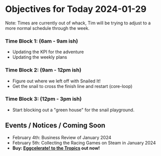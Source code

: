 # Objectives for Today 2024-01-29

Note: Times are currently out of whack, Tim will be trying to adjust to a more normal schedule through the week.

### Time Block 1: (6am - 9am ish)
- Updating the KPI for the adventure
- Updating the weekly plans

### Time Block 2: (9am - 12pm ish)
- Figure out where we left off with Snailed It!
- Get the snail to cross the finish line and restart (core-loop)

### Time Block 3: (12pm - 3pm ish)
- Start blocking out a "green house" for the snail playground.

## Events / Notices / Coming Soon

- February 4th: Business Review of January 2024
- February 5th: Collecting the Racing Games on Steam in January 2024
- **Buy: [Eggcelerate! to the Tropics](https://store.steampowered.com/app/1621320/Eggcelerate_to_the_Tropics/) out now!**

